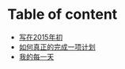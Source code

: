 # Table of content

* [写在2015年初](write-sth-at-the-beginning-of-the-2015.md)
* [如何真正的完成一项计划](how-to-finish-a-plan-successfully.md)
* [我的每一天](my-every-day.md)